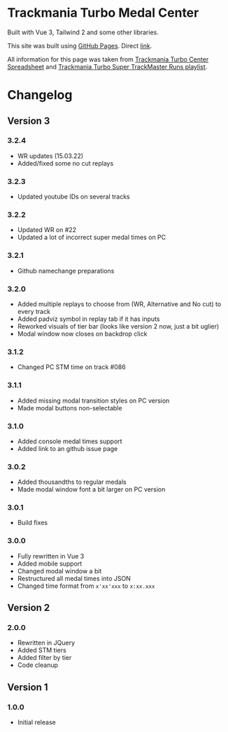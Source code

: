 # Trackmania Turbo Medal Center

Built with Vue 3, Tailwind 2 and some other libraries.

This site was built using [GitHub Pages](https://pages.github.com/). Direct [link](https://dequubi.github.io/Turbo_Super_Solo/).


All information for this page was taken from [Trackmania Turbo Center Spreadsheet](https://docs.google.com/spreadsheets/d/1NgkSbAMPm3VcLhXi1Z5oLPQQ8vCjcCSI2S_U_lTOkPA/edit#gid=193237318) and [Trackmania Turbo Super TrackMaster Runs playlist](https://www.youtube.com/playlist?list=PLfvhWVq2T6JDwbDdKlumD90zUjEuP3rtl).

# Changelog
## Version 3
### 3.2.4
- WR updates (15.03.22)
- Added/fixed some no cut replays
### 3.2.3
- Updated youtube IDs on several tracks
### 3.2.2
- Updated WR on #22
- Updated a lot of incorrect super medal times on PC
### 3.2.1
- Github namechange preparations
### 3.2.0
- Added multiple replays to choose from (WR, Alternative and No cut) to every track
- Added padviz symbol in replay tab if it has inputs
- Reworked visuals of tier bar (looks like version 2 now, just a bit uglier)
- Modal window now closes on backdrop click
### 3.1.2
- Changed PC STM time on track #086
### 3.1.1
- Added missing modal transition styles on PC version
- Made modal buttons non-selectable
### 3.1.0
- Added console medal times support
- Added link to an github issue page
### 3.0.2
- Added thousandths to regular medals
- Made modal window font a bit larger on PC version
### 3.0.1
- Build fixes
### 3.0.0
- Fully rewritten in Vue 3
- Added mobile support
- Changed modal window a bit
- Restructured all medal times into JSON
- Changed time format from `x'xx'xxx` to `x:xx.xxx`

## Version 2
### 2.0.0
- Rewritten in JQuery
- Added STM tiers
- Added filter by tier
- Code cleanup

## Version 1
### 1.0.0
- Initial release
